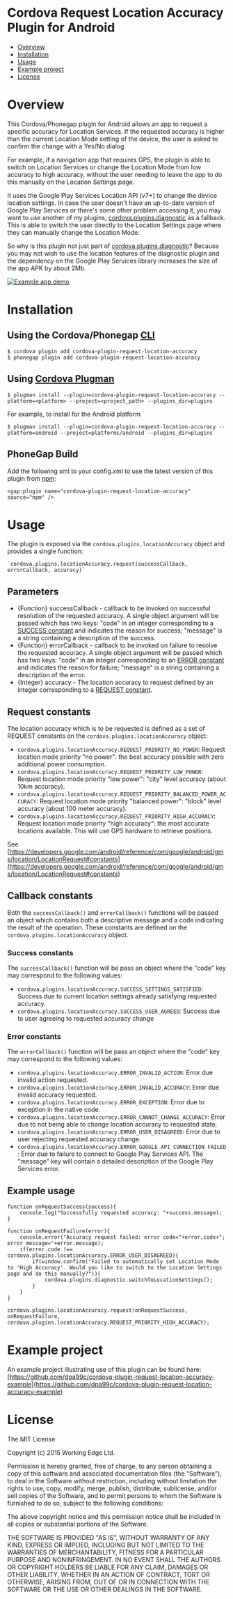 Cordova Request Location Accuracy Plugin for Android
====================================================

* [Overview](#overview)
* [Installation](#installation)
* [Usage](#usage)
* [Example project](#example-project)
* [License](#license)

# Overview

This Cordova/Phonegap plugin for Android allows an app to request a specific accuracy for Location Services.
If the requested accuracy is higher than the current Location Mode setting of the device, the user is asked to confirm the change with a Yes/No dialog.

For example, if a navigation app that requires GPS, the plugin is able to switch on Location Services or change the Location Mode from low accuracy to high accuracy,
without the user needing to leave the app to do this manually on the Location Settings page.

It uses the Google Play Services Location API (v7+) to change the device location settings. In case the user doesn't have an up-to-date version of Google Play Services or there's some other problem accessing it, you may want to use another of my plugins, [cordova.plugins.diagnostic](https://github.com/dpa99c/cordova-diagnostic-plugin) as a fallback. This is able to switch the user directly to the Location Settings page where they can manually change the Location Mode.

So why is this plugin not just part of [cordova.plugins.diagnostic](https://github.com/dpa99c/cordova-diagnostic-plugin)?
Because you may not wish to use the location features of the diagnostic plugin and the dependency on the Google Play Services library increases the size of the app APK by about 2Mb.

[![Example app demo](https://j.gifs.com/KRL8Mb.gif)](https://www.youtube.com/watch?v=pbNdnMDRstg)

# Installation

## Using the Cordova/Phonegap [CLI](http://docs.phonegap.com/en/edge/guide_cli_index.md.html)

    $ cordova plugin add cordova-plugin-request-location-accuracy
    $ phonegap plugin add cordova-plugin-request-location-accuracy

## Using [Cordova Plugman](https://github.com/apache/cordova-plugman)

    $ plugman install --plugin=cordova-plugin-request-location-accuracy --platform=<platform> --project=<project_path> --plugins_dir=plugins

For example, to install for the Android platform

    $ plugman install --plugin=cordova-plugin-request-location-accuracy --platform=android --project=platforms/android --plugins_dir=plugins

## PhoneGap Build
Add the following xml to your config.xml to use the latest version of this plugin from [npm](https://www.npmjs.com/package/cordova-plugin-request-location-accuracy):

    <gap:plugin name="cordova-plugin-request-location-accuracy" source="npm" />

# Usage

The plugin is exposed via the `cordova.plugins.locationAccuracy` object and provides a single function:

    `cordova.plugins.locationAccuracy.request(successCallback, errorCallback, accuracy)`

## Parameters

- {Function} successCallback - callback to be invoked on successful resolution of the requested accuracy.
A single object argument will be passed which has two keys:
"code" in an integer corresponding to a [SUCCESS constant](#success-constants) and indicates the reason for success;
"message" is a string containing a description of the success.
- {Function} errorCallback - callback to be invoked on failure to resolve the requested accuracy.
A single object argument will be passed which has two keys:
"code" in an integer corresponding to an [ERROR constant](#error-constants) and indicates the reason for failure;
"message" is a string containing a description of the error.
- {Integer} accuracy - The location accuracy to request defined by an integer corresponding to a [REQUEST constant](#request-constants).

## Request constants

The location accuracy which is to be requested is defined as a set of REQUEST constants on the `cordova.plugins.locationAccuracy` object:

- `cordova.plugins.locationAccuracy.REQUEST_PRIORITY_NO_POWER`: Request location mode priority "no power": the best accuracy possible with zero additional power consumption.
- `cordova.plugins.locationAccuracy.REQUEST_PRIORITY_LOW_POWER`: Request location mode priority "low power":  "city" level accuracy (about 10km accuracy).
- `cordova.plugins.locationAccuracy.REQUEST_PRIORITY_BALANCED_POWER_ACCURACY`: Request location mode priority "balanced power":  "block" level accuracy (about 100 meter accuracy).
- `cordova.plugins.locationAccuracy.REQUEST_PRIORITY_HIGH_ACCURACY`: Request location mode priority "high accuracy":  the most accurate locations available. This will use GPS hardware to retrieve positions.


See [https://developers.google.com/android/reference/com/google/android/gms/location/LocationRequest#constants](https://developers.google.com/android/reference/com/google/android/gms/location/LocationRequest#constants)

## Callback constants

Both the `successCallback()` and `errorCallback()` functions will be passed an object which contains both a descriptive message and a code indicating the result of the operation.
These constants are defined on the `cordova.plugins.locationAccuracy` object.

### Success constants

The `successCallback()` function will be pass an object where the "code" key may correspond to the following values:

- `cordova.plugins.locationAccuracy.SUCCESS_SETTINGS_SATISFIED`: Success due to current location settings already satisfying requested accuracy.
- `cordova.plugins.locationAccuracy.SUCCESS_USER_AGREED`: Success due to user agreeing to requested accuracy change

### Error constants

The `errorCallback()` function will be pass an object where the "code" key may correspond to the following values:

- `cordova.plugins.locationAccuracy.ERROR_INVALID_ACTION`: Error due invalid action requested.
- `cordova.plugins.locationAccuracy.ERROR_INVALID_ACCURACY`: Error due invalid accuracy requested.
- `cordova.plugins.locationAccuracy.ERROR_EXCEPTION`: Error due to exception in the native code.
- `cordova.plugins.locationAccuracy.ERROR_CANNOT_CHANGE_ACCURACY`: Error due to not being able to change location accuracy to requested state.
- `cordova.plugins.locationAccuracy.ERROR_USER_DISAGREED`: Error due to user rejecting requested accuracy change.
- `cordova.plugins.locationAccuracy.ERROR_GOOGLE_API_CONNECTION_FAILED`: Error due to failure to connect to Google Play Services API. The "message" key will contain a detailed description of the Google Play Services error.



## Example usage

    function onRequestSuccess(success){
        console.log("Successfully requested accuracy: "+success.message);
    }

    function onRequestFailure(error){
        console.error("Accuracy request failed: error code="+error.code+"; error message="+error.message);
        if(error.code !== cordova.plugins.locationAccuracy.ERROR_USER_DISAGREED){
            if(window.confirm("Failed to automatically set Location Mode to 'High Accuracy'. Would you like to switch to the Location Settings page and do this manually?")){
                cordova.plugins.diagnostic.switchToLocationSettings();
            }
        }
    }

    cordova.plugins.locationAccuracy.request(onRequestSuccess, onRequestFailure, cordova.plugins.locationAccuracy.REQUEST_PRIORITY_HIGH_ACCURACY);

# Example project

An example project illustrating use of this plugin can be found here: [https://github.com/dpa99c/cordova-plugin-request-location-accuracy-example](https://github.com/dpa99c/cordova-plugin-request-location-accuracy-example)

# License

The MIT License

Copyright (c) 2015 Working Edge Ltd.

Permission is hereby granted, free of charge, to any person obtaining a copy
of this software and associated documentation files (the "Software"), to deal
in the Software without restriction, including without limitation the rights
to use, copy, modify, merge, publish, distribute, sublicense, and/or sell
copies of the Software, and to permit persons to whom the Software is
furnished to do so, subject to the following conditions:

The above copyright notice and this permission notice shall be included in
all copies or substantial portions of the Software.

THE SOFTWARE IS PROVIDED "AS IS", WITHOUT WARRANTY OF ANY KIND, EXPRESS OR
IMPLIED, INCLUDING BUT NOT LIMITED TO THE WARRANTIES OF MERCHANTABILITY,
FITNESS FOR A PARTICULAR PURPOSE AND NONINFRINGEMENT. IN NO EVENT SHALL THE
AUTHORS OR COPYRIGHT HOLDERS BE LIABLE FOR ANY CLAIM, DAMAGES OR OTHER
LIABILITY, WHETHER IN AN ACTION OF CONTRACT, TORT OR OTHERWISE, ARISING FROM,
OUT OF OR IN CONNECTION WITH THE SOFTWARE OR THE USE OR OTHER DEALINGS IN
THE SOFTWARE.